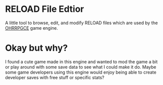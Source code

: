 # RELOAD File Edtior

A little tool to browse, edit, and modify RELOAD files which are used by the [OHRRPGCE](https://rpg.hamsterrepublic.com/ohrrpgce/Main_Page) game engine.

# Okay but why?

I found a cute game made in this engine and wanted to mod the game a bit or play around with some save data to see what I could make it do. Maybe some game developers using this engine would enjoy being able to create developer saves with free stuff or specific stats?
